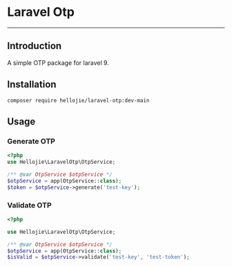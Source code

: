 # Laravel Otp

---

## Introduction
A simple OTP package for laravel 9.

## Installation
```
composer require hellojie/laravel-otp:dev-main
```

## Usage

### Generate OTP
```php
<?php
use Hellojie\LaravelOtp\OtpService;

/** @var OtpService $otpService */
$otpService = app(OtpService::class);
$token = $otpService->generate('test-key');

```


### Validate OTP
```php
<?php

use Hellojie\LaravelOtp\OtpService;

/** @var OtpService $otpService */
$otpService = app(OtpService::class);
$isValid = $otpService->validate('test-key', 'test-token');
```